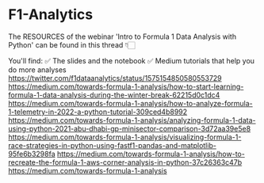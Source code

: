 # F1-Analytics
The RESOURCES of the webinar 'Intro to Formula 1 Data Analysis with Python' can be found in this thread 👇🏻

You'll find:
✅ The slides and the notebook
✅ Medium tutorials that help you do more analyses
https://twitter.com/f1dataanalytics/status/1575154850580553729
https://medium.com/towards-formula-1-analysis/how-to-start-learning-formula-1-data-analysis-during-the-winter-break-62215d0c1dc4
https://medium.com/towards-formula-1-analysis/how-to-analyze-formula-1-telemetry-in-2022-a-python-tutorial-309ced4b8992
https://medium.com/towards-formula-1-analysis/analyzing-formula-1-data-using-python-2021-abu-dhabi-gp-minisector-comparison-3d72aa39e5e8
https://medium.com/towards-formula-1-analysis/visualizing-formula-1-race-strategies-in-python-using-fastf1-pandas-and-matplotlib-95fe6b3298fa
https://medium.com/towards-formula-1-analysis/how-to-recreate-the-formula-1-aws-corner-analysis-in-python-37c26363c47b
https://medium.com/towards-formula-1-analysis
